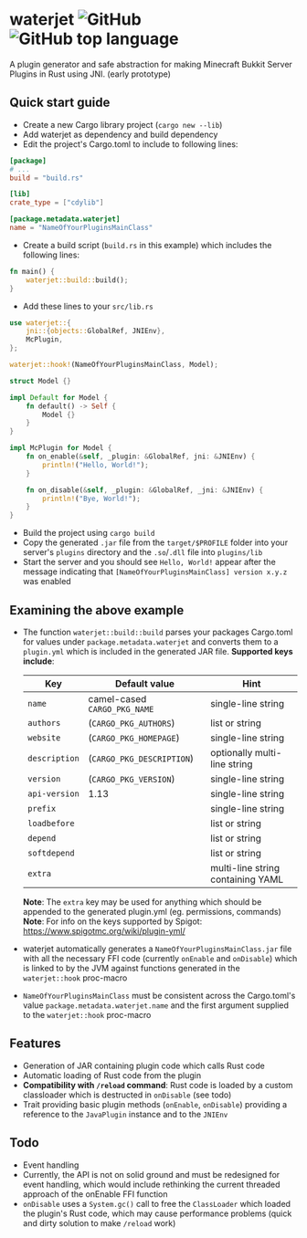 # waterjet ![GitHub](https://img.shields.io/github/license/DasEtwas/waterjet?style=flat-square) ![GitHub top language](https://img.shields.io/github/languages/top/DasEtwas/waterjet?style=flat-square)

A plugin generator and safe abstraction for making Minecraft Bukkit Server Plugins in Rust using JNI.
(early prototype)

## Quick start guide
- Create a new Cargo library project (`cargo new --lib`)
- Add waterjet as dependency and build dependency
- Edit the project's Cargo.toml to include to following lines:

```toml
[package]
# ...
build = "build.rs"

[lib]
crate_type = ["cdylib"]

[package.metadata.waterjet]
name = "NameOfYourPluginsMainClass"
```
- Create a build script (`build.rs` in this example) which includes the following lines:

```rust
fn main() {
    waterjet::build::build();
}
```
- Add these lines to your `src/lib.rs`

```rust
use waterjet::{
    jni::{objects::GlobalRef, JNIEnv},
    McPlugin,
};

waterjet::hook!(NameOfYourPluginsMainClass, Model);

struct Model {}

impl Default for Model {
    fn default() -> Self {
        Model {}
    }
}

impl McPlugin for Model {
    fn on_enable(&self, _plugin: &GlobalRef, jni: &JNIEnv) {
        println!("Hello, World!");
    }

    fn on_disable(&self, _plugin: &GlobalRef, _jni: &JNIEnv) {
        println!("Bye, World!");
    }
}
```
- Build the project using `cargo build`
- Copy the generated `.jar` file from the `target/$PROFILE` folder into your server's `plugins` directory and the `.so`/`.dll` file into `plugins/lib`
- Start the server and you should see `Hello, World!` appear after the message indicating that `[NameOfYourPluginsMainClass] version x.y.z` was enabled

## Examining the above example

- The function `waterjet::build::build` parses your packages Cargo.toml for values under `package.metadata.waterjet` and converts them to a `plugin.yml` which is included in the generated JAR file. **Supported keys include**:

  Key | Default value | Hint
  ---|---|---
  `name`|camel-cased `CARGO_PKG_NAME`|single-line string
  `authors`|(`CARGO_PKG_AUTHORS`)|list or string
  `website`|(`CARGO_PKG_HOMEPAGE`)|single-line string
  `description`|(`CARGO_PKG_DESCRIPTION`)|optionally multi-line string
  `version`|(`CARGO_PKG_VERSION`)|single-line string
  `api-version`|1.13|single-line string
  `prefix`||single-line string
  `loadbefore`||list or string
  `depend`||list or string
  `softdepend`||list or string
  `extra`||multi-line string containing YAML

  **Note**: The `extra` key may be used for anything which should be appended to the generated plugin.yml (eg. permissions, commands)
  **Note**: For info on the keys supported by Spigot: https://www.spigotmc.org/wiki/plugin-yml/

- waterjet automatically generates a `NameOfYourPluginsMainClass.jar` file with all the necessary FFI code (currently `onEnable` and `onDisable`) which is linked to by the JVM against functions generated in the `waterjet::hook` proc-macro
- `NameOfYourPluginsMainClass` must be consistent across the Cargo.toml's value `package.metadata.waterjet.name` and the first argument supplied to the `waterjet::hook` proc-macro

## Features

- Generation of JAR containing plugin code which calls Rust code
- Automatic loading of Rust code from the plugin
- **Compatibility with `/reload` command**: Rust code is loaded by a custom classloader which is destructed in `onDisable` (see todo)
- Trait providing basic plugin methods (`onEnable`, `onDisable`) providing a reference to the `JavaPlugin` instance and to the `JNIEnv`

## Todo

- Event handling
- Currently, the API is not on solid ground and must be redesigned for event handling, which would include rethinking the current threaded approach of the onEnable FFI function
- `onDisable` uses a `System.gc()` call to free the `ClassLoader` which loaded the plugin's Rust code, which may cause performance problems (quick and dirty solution to make `/reload` work)
